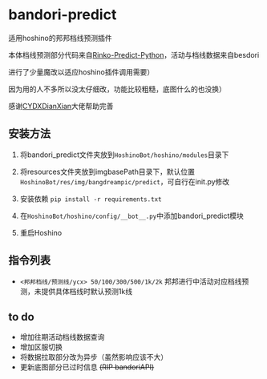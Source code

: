 # bandori-predict

适用hoshino的邦邦档线预测插件

本体档线预测部分代码来自[Rinko-Predict-Python](https://github.com/Electronicute/Rinko-Predict-Python)，活动与档线数据来自besdori

进行了少量魔改以适应hoshino插件调用需要）

因为用的人不多所以没太仔细改，功能比较粗糙，底图什么的也没换）

感谢[CYDXDianXian](https://github.com/CYDXDianXian)大佬帮助完善

## 安装方法

1. 将bandori_predict文件夹放到`HoshinoBot/hoshino/modules`目录下

2. 将resources文件夹放到imgbasePath目录下，默认位置`HoshinoBot/res/img/bangdreampic/predict`，可自行在init.py修改

3. 安装依赖   `pip install -r requirements.txt`

4. 在`HoshinoBot/hoshino/config/__bot__.py`中添加bandori_predict模块

5. 重启Hoshino


## 指令列表

- `<邦邦档线/预测线/ycx> 50/100/300/500/1k/2k`  邦邦进行中活动对应档线预测，未提供具体档线时默认预测1k线

## to do

- 增加往期活动档线数据查询
- 增加区服切换
- 将数据拉取部分改为异步（虽然影响应该不大）
- 更新底图部分已过时信息 ~~(RIP bandoriAPI)~~
